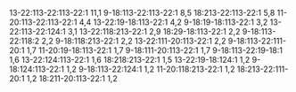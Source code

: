 13-22:113-22:113-22:1 11,1
9-18:113-22:113-22:1 8,5
18:213-22:113-22:1 5,8
11-20:113-22:113-22:1 4,4
13-22:19-18:113-22:1 4,2
9-18:19-18:113-22:1 3,2
13-22:113-22:124:1 3,1
13-22:118:213-22:1 2,9
18:29-18:113-22:1 2,2
9-18:113-22:118:2 2,2
9-18:118:213-22:1 2,2
13-22:111-20:113-22:1 2,2
9-18:113-22:111-20:1 1,7
11-20:19-18:113-22:1 1,7
9-18:111-20:113-22:1 1,7
9-18:113-22:19-18:1 1,6
13-22:124:113-22:1 1,6
18:218:213-22:1 1,5
13-22:19-18:124:1 1,2
9-18:124:113-22:1 1,2
9-18:113-22:124:1 1,2
11-20:118:213-22:1 1,2
18:213-22:111-20:1 1,2
18:211-20:113-22:1 1,2